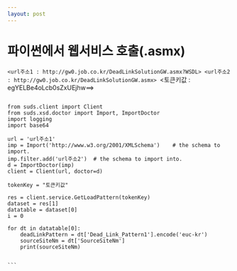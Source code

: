 ```yaml
---
layout: post
---
```

# 파이썬에서 웹서비스 호출(.asmx)


`<url주소1 : http://gw0.job.co.kr/DeadLinkSolutionGW.asmx?WSDL>
<url주소2 : http://gw0.job.co.kr/DeadLinkSolutionGW.asmx>
`<토큰키값 : egYELBe4oLcb0sZxUEjhw==>


````no-highlight

from suds.client import Client
from suds.xsd.doctor import Import, ImportDoctor
import logging
import base64

url = 'url주소1'
imp = Import('http://www.w3.org/2001/XMLSchema')    # the schema to import.
imp.filter.add('url주소2')  # the schema to import into.
d = ImportDoctor(imp)
client = Client(url, doctor=d)

tokenKey = "토큰키값"

res = client.service.GetLoadPattern(tokenKey)
dataset = res[1]
datatable = dataset[0]
i = 0

for dt in datatable[0]:
	deadLinkPattern = dt['Dead_Link_Pattern1'].encode('euc-kr')
	sourceSiteNm = dt['SourceSiteNm']
	print(sourceSiteNm)


```
